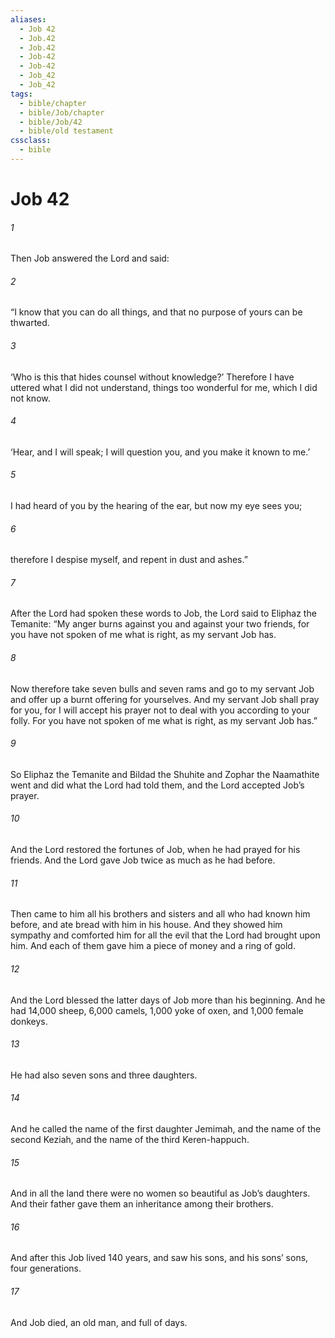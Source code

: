 ```yaml
---
aliases:
  - Job 42
  - Job.42
  - Job.42
  - Job-42
  - Job-42
  - Job_42
  - Job_42
tags:
  - bible/chapter
  - bible/Job/chapter
  - bible/Job/42
  - bible/old testament
cssclass:
  - bible
---
```


# Job 42

###### 1
Then Job answered the Lord and said:
###### 2
“I know that you can do all things, and that no purpose of yours can be thwarted.
###### 3
‘Who is this that hides counsel without knowledge?’ Therefore I have uttered what I did not understand, things too wonderful for me, which I did not know.
###### 4
‘Hear, and I will speak;   I will question you, and you make it known to me.’
###### 5
I had heard of you by the hearing of the ear, but now my eye sees you;
###### 6
therefore I despise myself, and repent in dust and ashes.”
###### 7
After the Lord had spoken these words to Job, the Lord said to Eliphaz the Temanite: “My anger burns against you and against your two friends, for you have not spoken of me what is right, as my servant Job has.
###### 8
Now therefore take seven bulls and seven rams and go to my servant Job and offer up a burnt offering for yourselves. And my servant Job shall pray for you, for I will accept his prayer not to deal with you according to your folly. For you have not spoken of me what is right, as my servant Job has.”
###### 9
So Eliphaz the Temanite and Bildad the Shuhite and Zophar the Naamathite went and did what the Lord had told them, and the Lord accepted Job’s prayer.
###### 10
And the Lord  restored the fortunes of Job, when he had prayed for his friends. And the Lord gave Job twice as much as he had before.
###### 11
Then came to him all his brothers and sisters and all who had known him before, and ate bread with him in his house. And they showed him sympathy and comforted him for all the evil that the Lord had brought upon him. And each of them gave him a piece of money and a ring of gold.
###### 12
And the Lord blessed the latter days of Job more than his beginning. And he had 14,000 sheep, 6,000 camels, 1,000 yoke of oxen, and 1,000 female donkeys.
###### 13
He had also seven sons and three daughters.
###### 14
And he called the name of the first daughter Jemimah, and the name of the second Keziah, and the name of the third Keren-happuch.
###### 15
And in all the land there were no women so beautiful as Job’s daughters. And their father gave them an inheritance among their brothers.
###### 16
And after this Job lived 140 years, and saw his sons, and his sons’ sons, four generations.
###### 17
And Job died, an old man, and full of days.


